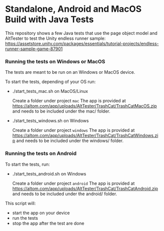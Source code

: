# Standalone, Android and MacOS Build with Java Tests

This repository shows a few Java tests that use the page object model and AltTester to test the Unity endless runner sample:
https://assetstore.unity.com/packages/essentials/tutorial-projects/endless-runner-sample-game-87901

### Running the tests on Windows or MacOS
The tests are meant to be run on an Windows or MacOS device. 

To start the tests, depending of your OS run:

- ./start_tests_mac.sh on MacOS/Linux

    Create a folder under project `mac`
    The app is provided at https://altom.com/app/uploads/AltTester/TrashCat/TrashCatMacOS.zip and needs to be included under the mac/ folder.

- ./start_tests_windows.sh on Windows

    Create a folder under project `windows`
    The app is provided at https://altom.com/app/uploads/AltTester/TrashCat/TrashCatWindows.zip and needs to be included under the windows/ folder.

### Running the tests on Android
To start the tests, run:
- ./start_tests_android.sh on Windows

    Create a folder under project `android`
    The app is provided at https://altom.com/app/uploads/AltTester/TrashCat/TrashCatAndroid.zip and needs to be included under the android/ folder.

This script will:

- start the app on your device
- run the tests
- stop the app after the test are done
